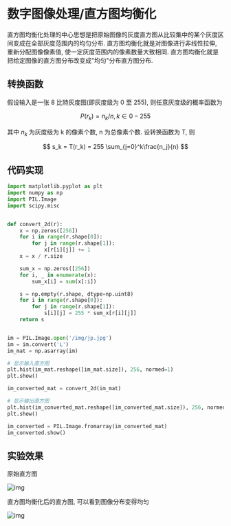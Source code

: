 # 数字图像处理/直方图均衡化

直方图均衡化处理的中心思想是把原始图像的灰度直方图从比较集中的某个灰度区间变成在全部灰度范围内的均匀分布. 直方图均衡化就是对图像进行非线性拉伸, 重新分配图像像素值, 使一定灰度范围内的像素数量大致相同. 直方图均衡化就是把给定图像的直方图分布改变成"均匀"分布直方图分布.

## 转换函数

假设输入是一张 8 比特灰度图(即灰度级为 0 至 255), 则任意灰度级的概率函数为

$$
P(r_k) = n_k/n, k \in 0-255
$$

其中 $n_k$ 为灰度级为 k 的像素个数, n 为总像素个数. 设转换函数为 T, 则

$$
s_k = T(r_k) = 255  \sum_{j=0}^k\frac{n_j}{n}
$$

## 代码实现

```py
import matplotlib.pyplot as plt
import numpy as np
import PIL.Image
import scipy.misc


def convert_2d(r):
    x = np.zeros([256])
    for i in range(r.shape[0]):
        for j in range(r.shape[1]):
            x[r[i][j]] += 1
    x = x / r.size

    sum_x = np.zeros([256])
    for i, _ in enumerate(x):
        sum_x[i] = sum(x[:i])

    s = np.empty(r.shape, dtype=np.uint8)
    for i in range(r.shape[0]):
        for j in range(r.shape[1]):
            s[i][j] = 255 * sum_x[r[i][j]]
    return s


im = PIL.Image.open('/img/jp.jpg')
im = im.convert('L')
im_mat = np.asarray(im)

# 显示输入直方图
plt.hist(im_mat.reshape([im_mat.size]), 256, normed=1)
plt.show()

im_converted_mat = convert_2d(im_mat)

# 显示输出直方图
plt.hist(im_converted_mat.reshape([im_converted_mat.size]), 256, normed=1)
plt.show()

im_converted = PIL.Image.fromarray(im_converted_mat)
im_converted.show()
```

## 实验效果

原始直方图

![img](/img/pil/histogram_equalization/hist.jpg)

直方图均衡化后的直方图, 可以看到图像分布变得均匀

![img](/img/pil/histogram_equalization/hist_converted.jpg)
